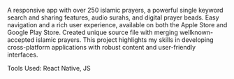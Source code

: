 A responsive app with over 250 islamic prayers, a powerful single keyword search and sharing features, audio surahs, and digital prayer beads.
Easy navigation and a rich user experience, available on both the Apple Store and Google Play Store.
Created unique source file with merging wellknown-accepted islamic prayers.
This project highlights my skills in developing cross-platform applications with robust content and user-friendly interfaces.

Tools Used: 
React Native, JS
